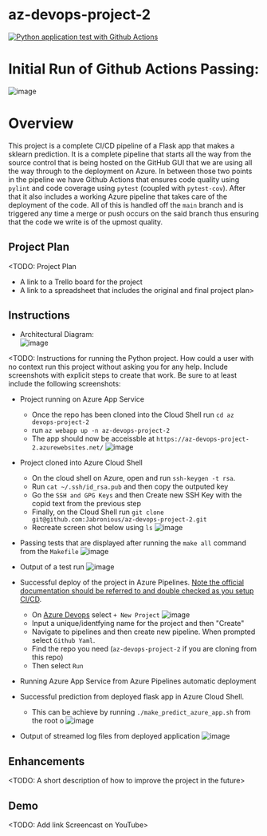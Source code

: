 # az-devops-project-2
[![Python application test with Github Actions](https://github.com/Jabronious/az-devops-project-2/actions/workflows/pythonapp.yml/badge.svg?branch=main)](https://github.com/Jabronious/az-devops-project-2/actions/workflows/pythonapp.yml)

# Initial Run of Github Actions Passing:
![image](https://user-images.githubusercontent.com/14021591/129647964-a3d62bbd-0d7b-4930-89ba-8b165c3f961a.png)

# Overview

This project is a complete CI/CD pipeline of a Flask app that makes a sklearn prediction. It is a complete pipeline that starts all the way from the source control that is being hosted on the GitHub GUI that we are using all the way through to the deployment on Azure. In between those two points in the pipeline we have Github Actions that ensures code quality using `pylint` and code coverage using `pytest` (coupled with `pytest-cov`). After that it also includes a working Azure pipeline that takes care of the deployment of the code. All of this is handled off the `main` branch and is triggered any time a merge or push occurs on the said branch thus ensuring that the code we write is of the upmost quality.

## Project Plan
<TODO: Project Plan

* A link to a Trello board for the project
* A link to a spreadsheet that includes the original and final project plan>

## Instructions

* Architectural Diagram:  
![image](https://user-images.githubusercontent.com/14021591/129821847-1c9d4549-aa44-4046-843c-915ea03ed05c.png)

<TODO:  Instructions for running the Python project.  How could a user with no context run this project without asking you for any help.  Include screenshots with explicit steps to create that work. Be sure to at least include the following screenshots:

* Project running on Azure App Service
    - Once the repo has been cloned into the Cloud Shell run `cd az devops-project-2`
    - run `az webapp up -n az-devops-project-2`
    - The app should now be acceissble at `https://az-devops-project-2.azurewebsites.net/`
    ![image](https://user-images.githubusercontent.com/14021591/129961207-d97cbf99-0c3b-421c-80b5-7d1c177000d2.png)

* Project cloned into Azure Cloud Shell
    - On the cloud shell on Azure, open and run `ssh-keygen -t rsa`.
    - Run `cat ~/.ssh/id_rsa.pub` and then copy the outputed key
    - Go the `SSH and GPG Keys` and then Create new SSH Key with the copid text from the previous step
    - Finally, on the Cloud Shell run `git clone git@github.com:Jabronious/az-devops-project-2.git`
    - Recreate screen shot below using `ls`
    ![image](https://user-images.githubusercontent.com/14021591/129959169-cdfc890f-af2b-4b24-8297-b7fbf5efbfdc.png)


* Passing tests that are displayed after running the `make all` command from the `Makefile`
    ![image](https://user-images.githubusercontent.com/14021591/129960105-7f55d27d-b270-44b0-9a4a-47746c0ae0fe.png)

* Output of a test run
    ![image](https://user-images.githubusercontent.com/14021591/129960673-76d184bf-c170-42f3-90f0-64b8e3873a2b.png)

* Successful deploy of the project in Azure Pipelines.  [Note the official documentation should be referred to and double checked as you setup CI/CD](https://docs.microsoft.com/en-us/azure/devops/pipelines/ecosystems/python-webapp?view=azure-devops).
    - On [Azure Devops](https://dev.azure.com/) select `+ New Project`
        ![image](https://user-images.githubusercontent.com/14021591/129962492-d9861d7b-a417-4fe5-aa00-99ace113dae6.png)
    - Input a unique/identfying name for the project and then "Create"
    - Navigate to pipelines and then create new pipeline. When prompted select `Github Yaml`.
    - Find the repo you need (`az-devops-project-2` if you are cloning from this repo)
    - Then select `Run`

* Running Azure App Service from Azure Pipelines automatic deployment

* Successful prediction from deployed flask app in Azure Cloud Shell.
    - This can be achieve by running `./make_predict_azure_app.sh` from the root o
    ![image](https://user-images.githubusercontent.com/14021591/129961455-edc6e6a9-f589-4893-b1ff-b58946bb1525.png)

* Output of streamed log files from deployed application
    ![image](https://user-images.githubusercontent.com/14021591/129962109-490fc329-ea71-460f-aca1-5c913d118142.png)

## Enhancements

<TODO: A short description of how to improve the project in the future>

## Demo 

<TODO: Add link Screencast on YouTube>


